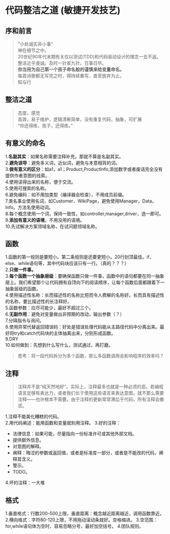 # 代码整洁之道 (敏捷开发技艺)

## 序和前言

> "小处诚实非小事"  
> 神在细节之中。  
> 20世纪90年代末期有关仅以测试(TDD)和代码驱动设计的理念一去不返。  
> 整洁近乎虔诚。及时一针省九针。日事日毕。  
> **你当用为自己第一个孩子命名般的谨慎来给变量命名。**  
> 每首诗歌都无写完之时，得持续重写，直至放弃为止。  
> 知与行

## 整洁之道

> 态度，感觉  
> 高效，易于维护，逻辑清晰简单，没有重复代码，抽象，可扩展  
> “你还得练，孩子，还得练。”  

## 有意义的命名

1.**名副其实**：如果名称需要注释补充，那就不算是名副其实。  
2.**避免误导**：避免多义词，近似词，避免与本意相背的词。  
3.**做有意义的区分**：如a1，a1；Product,ProductInfo;添加数字或者废话完全没有提供作者意图的线索。  
4.使用读得出来的名称，便于交流。  
5.使用可搜索的名称。  
6.避免编码：如不用加类型（编译器会检查），不用成员前缀。  
7.类名事业使用名词，如Customer、WikiPage，避免使用Manager，Data，Info。方法名使用动词。  
8.每个概念使用一个词，保持一致性，如controller,manager,driver，选一即可。  
9.**添加有意义的语境**，不用没用的语境。  
10.先试解决方案领域名称，在试问题领域名称。  

## 函数

1.函数的第一规则是要短小。第二条规则是还要更短小。20行封顶最佳。if、else、while语句等，其中代码块应该只有一行。（真的？？？）  
2.**只做一件事。**  
3.**每个函数一个抽象层级**：要确保函数只做一件事，函数中的语句都要在同一抽象层上。我们希望那个让代码拥有自顶向下的阅读顺序，让每个函数后面都跟着下一抽象层级的函数。  
4.使用描述性名称：长而描述性的名称比短而令人费解的名称好。长而具有描述性的名称，要比描述性的长注释好。  
5.函数参数：应尽可能少，最好不超过三个。  
6.**无副作用**：避免对变量做出非预期的改动，输出参数（？）  
7.分隔指令与询问。  
8.使用异常代替返回错误码：好处是错误处理代码能从主路径代码中分离出来。最好将try和catch代码块的主体抽离出来，分别形成函数。  
9.DRY  
10.如何做到：先想到什么写什么，测试通过，再打磨。

> 思考：将一段代码拆分为多个函数，那么多函数调用会影响程序的效率吗？


## 注释

> 注释并不是“纯天然地好“。实际上，注释最多也就是一种必须的恶。若编程语言足够有表达力，或者我们长于使用这些语言来表达意图，就不那么需要注释——也许根本不需要。由于注释的更新常常滞后于代码，所有注释会撒谎。

1.注释不能美化糟糕的代码。  
2.用代码阐述：能用函数和变量就别用注释。
3.好的注释：

+ 法律信息：如果可能，尽量指向一份标准许可或其他外部文档。
+ 提供额外信息。
+ 对意图的解释。
+ 阐释：晦涩的参数或返回值，或者是标准库一部分，或者是不能改的代码，阐释其含义。
+ 警示。
+ TODO。

4.坏的注释：一大堆  

## 格式

1.垂直格式：行数200-500上限，垂直距离：概念越近距离越近，调用函数靠近。  
2.横向格式：字符80-120上限，不用拖动滚动条就好。空格缩进。
3.空范围：for,while语句体为空时，容易忽略分号，最好加空括号。
4.团队规则。